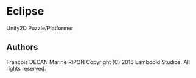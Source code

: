﻿# Eclipse
Unity2D Puzzle/Platformer

## Authors
François DECAN
Marine RIPON
Copyright (C) 2016 Lambdoïd Studios. All rights reserved.


